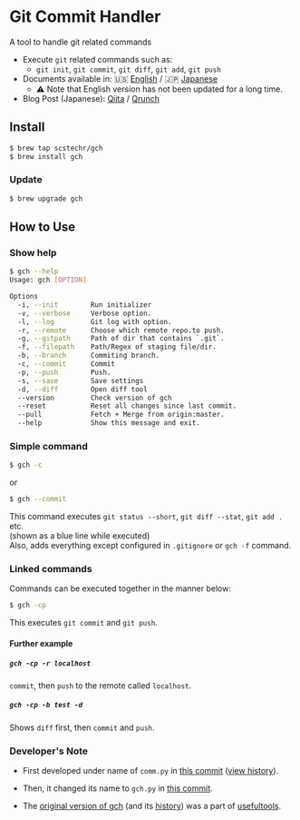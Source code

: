 # Git Commit Handler
A tool to handle git related commands

- Execute `git` related commands such as:
	- `git init`, `git commit`, `git diff`, `git add`, `git push`
- Documents available in: :us: [English](doc/gch_doc_en.md) / :jp: [Japanese](doc/gch_doc_jp.md)
	- :warning: Note that English version has not been updated for a long time.
- Blog Post (Japanese): [Qiita](https://qiita.com/Scstechr/items/53e3e326c4caa6dc2307) / [Qrunch](https://scstechr.qrunch.io/entries/Jmdclx72XYk2F5Pa)

## Install

```bash
$ brew tap scstechr/gch
$ brew install gch
```

### Update

```bash
$ brew upgrade gch
```
## How to Use

### Show help

```bash
$ gch --help
Usage: gch [OPTION]

Options
  -i, --init        Run initializer
  -v, --verbose     Verbose option.
  -l, --log         Git log with option.
  -r, --remote      Choose which remote repo.to push.
  -g, --gitpath     Path of dir that contains `.git`.
  -f, --filepath    Path/Regex of staging file/dir.
  -b, --branch      Commiting branch.
  -c, --commit      Commit
  -p, --push        Push.
  -s, --save        Save settings
  -d, --diff        Open diff tool
  --version         Check version of gch
  --reset           Reset all changes since last commit.
  --pull            Fetch + Merge from origin:master.
  --help            Show this message and exit.
```
### Simple command

```bash
$ gch -c
```

or 

```bash
$ gch --commit
```

This command executes `git status --short`, `git diff --stat`, `git add .` etc.  
(shown as a blue line while executed)  
Also, adds everything except configured in `.gitignore` or `gch -f` command.  

### Linked commands

Commands can be executed together in the manner below:

```bash
$ gch -cp
```

This executes `git commit` and `git push`.

#### Further example

##### `gch -cp -r localhost`
`commit`, then `push` to the remote called `localhost`.
##### `gch -cp -b test -d`
Shows `diff` first, then `commit` and `push`.

### Developer's Note

- First developed under name of `comm.py` in [this commit](https://github.com/Scstechr/usefultools/commit/a24a413469f3a85c7325b09281fada7e3f031aa7#diff-e39ecf62d7a2fafe884171d619b2030c) ([view history](https://github.com/Scstechr/usefultools/commits/b66ba9beaf659d786e4897c3624e9e9b2facff43/comm.py)).
- Then, it changed its name to `gch.py` in [this commit](https://github.com/Scstechr/usefultools/commit/b66ba9beaf659d786e4897c3624e9e9b2facff43#diff-e39ecf62d7a2fafe884171d619b2030c).

- The [original version of gch](https://github.com/Scstechr/usefultools/blob/master/gch.py) (and its [history](https://github.com/Scstechr/usefultools/commits/master/gch.py)) was a part of [usefultools](https://github.com/Scstechr/usefultools).


